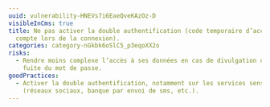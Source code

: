 ```yaml
---
uuid: vulnerability-HNEVs7i6EaeQveKAzOz-D
visibleInCms: true
title: Ne pas activer la double authentification (code temporaire d’accès à un
  compte lors de la connexion).
categories: category-nGkbk6oSlC5_p3eqoXX2o
risks:
  - Rendre moins complexe l’accès à ses données en cas de divulgation ou de
    fuite du mot de passe.
goodPractices:
  - Activer la double authentification, notamment sur les services sensibles
    (réseaux sociaux, banque par envoi de sms, etc.).
---
```

